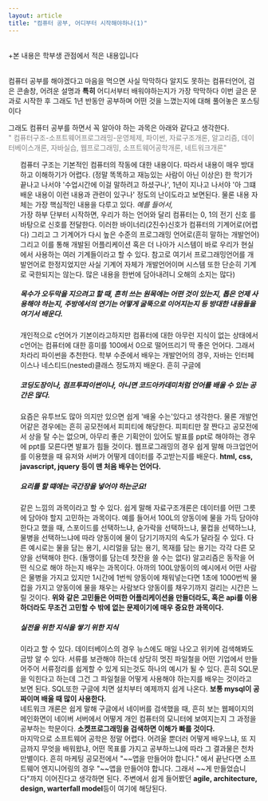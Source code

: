 ```yaml
---
layout: article
title: "컴퓨터 공부, 어디부터 시작해야하나(1)"
---
```



<br/>
+본 내용은 학부생 관점에서 적은 내용입니다
<p>
<br/>
컴퓨터 공부를 해야겠다고 마음을 먹으면 사실 막막하다
알지도 못하는 컴퓨터언어, 검은 콘솔창, 어려운 설명과 <b>특히</b> 어디서부터
배워야하는지가 가장 막막하다
이번 글은 문과로 시작한 후
그래도 1년 반동안 공부하며 어떤 것을 느꼈는지에 대해 풀어놓은 포스팅이다</p>
그래도 컴퓨터 공부를 하면서 꼭 알아야 하는 과목은 아래와 같다고 생각한다.

<div style="color:gray;size:100px">"
컴퓨터구조-소프트웨어프로그래밍-운영체제, 파이썬, 자료구조개론, 알고리즘,
데이터베이스개론, 자바실습, 웹프로그래밍, 소프트웨어공학개론, 네트워크개론"</div>
<ul>
<section>
<div>
<li style="color:gray;size:250px;display:none">"컴퓨터구조-운영체제"</li>
컴퓨터 구조는 기본적인 컴퓨터의 작동에 대한 내용이다. 따라서 내용이 매우 방대하고
이해하기가 어렵다. (정말 똑똑하고 재능있는 사람이 아닌 이상은)
한 학기가 끝나고 나서야 '수업시간에 이걸 말하려고 하셨구나', 1년이 지나고 나서야
'아 그떄 배운 내용이 이런 내용과 관련이 있구나' 정도의 난이도라고 보면된다. 물론 
내용 자체는 가장 핵심적인 내용을 다루고 있다. <i>예를 들어서,</i> <br/>
가장 하부 단부터 시작하면, 우리가 하는 언어와 달리 컴퓨터는 0, 1의 전기 신호
를 바탕으로 신호를 전달한다. 이러한 바이너리(2진수)신호가 컴퓨터의 기계어로(어렵다)
그리고 그 기계어가 다시 높은 수준의 프로그래밍 언어로(흔히 말하는 개발언어)
그리고 이를 통해 개발된 어플리케이션 혹은 더 나아가 시스템이 바로 우리가 
현실에서 사용하는 여러 기계들이라고 할 수 있다.
참고로 여기서 프로그래밍언어를 개발언어로 한정지었지만 사실 기계어 자체가 개발언어이며
 시스템 또한 단순히 기계로 국한되지는 않는다. 많은 내용을 한번에 담아내려니 
 오해의 소지는 많다)
  <h5>
목수가 오두막을 지으려고 할 때, 흔히 쓰는 원목에는 어떤 것이 있는지, 톱은 언제 사용해야 하는지, 
주방에서의 연기는 어떻게 굴뚝으로 이어지는지 등 방대한 내용들을 여기서 배운다.
</h5>
</div>
</section>
<section>
<div>
<li style="color:gray;size:250px;display:none">"파이썬, 자바, 웹"</li>
개인적으로 c언어가 기본이라고하지만 컴퓨터에 대한 아무런 지식이 없는 상태에서 c언어는 
컴퓨터에 대한 흥미를 100에서 0으로 떨어뜨리기 딱 좋은 언어다. 그래서 차라리
파이썬을 추천한다. 학부 수준에서 배우는 개발언어의 경우,
자바는 인터페이스나 네스티드(nested)클래스 정도까지 배운다. 흔히 구글에
<h5>
코딩도장이나, 점프투파이썬이나, 아니면 코드아카데미처럼 언어를 배울 수 있는 공간은 많다.</h5>
요즘은 유투브도 많아 의지만 있으면 쉽게 '배울 수는'있다고 생각한다.
물론 개발언어같은 경우에는 흔히 공모전에서 피피티에 해당한다.
피피티만 잘 짠다고 공모전에서 상을 탈 수는 없으며, 아무리 좋은 기획안이 있어도 발표를 ppt로 해야하는 경우에
ppt를 모른다면 발표가 힘들 것이다.
웹프로그래밍의 경우 쉽게 말해 마크업언어를 이용했을 때 유저와 서버가 어떻게 
데이터를 주고받는지를 배운다. 
<b>html, css, javascript, jquery 등이 맨 처음 배우는 
언어다.</b>
</div>
</section>
<section>
<div>
<li style="color:gray;size:250px;display:none">"자료구조개론, 알고리즘"</li>
<h5>요리를 할 떄에는 국간장을 넣어야 하는군요!</h5>
같은 느낌의 과목이라고 할 수 있다. 쉽게 말해 자료구조개론은 
데이터를 어떤 그릇에 담아야 할지 고민하는 과목이다. 
예를 들어서 100L의 양동이에 물을 가득 담아야 한다고 했을 때,
스포이드를 선택하느냐, 숟가락을 선택하느냐, 물컵을 선택하느냐, 물병을 선택하느냐에 따라
양동이에 물이 담기기까지의 속도가 달라질 수 있다. 다른 예시로는
물을 담는 용기, 시리얼을 담는 용기, 목재를 담는 용기는 각각 다른 모양을 선택해야 한다.
(돌맹이를 담는데 찻잔을 쓸 수는 없다) 
알고리즘은 동작을 어떤 식으로 해야 하는지 배우는 과목이다.
아까의 100L양동이의 예시에서 어떤 사람은
물병을 가지고 있지만 1시간에 1번씩 양동이에 채워넣는다면
1초에 1000번씩 물컵을 가지고 양동이에 물을 채우는 사람보다 양동이를 채우기까지 걸리는 시간은 느릴 것이다. 
<b>
위와 같은 고민들은 어떠한 어플리케이션을 만들더라도, 혹은 api를 이용하더라도 무조건 고민할 수 밖에 없는 문제이기에 매우 중요한 과목이다.
</b>
</div>
</section>
<section>
<div>
<li style="color:gray;size:250px;display:none">
"데이터베이스개론, 네트워크개론, 소프트웨어공학개론"
</li>
<h5>실전을 위한 지식을 쌓기 위한 지식</h5>
이라고 할 수 있다. 데이터베이스의 경우 뉴스에도 매일 나오고 위키에 검색해봐도 
금방 알 수 있다. 서류를 보관해야 하는데
상당히 멋진 파일철을 어떤 기업에서 만들어주어
서류정리를 쉽게할 수 있게 되는것도 하나의 예시가 될 수 있다.
흔히 SQL문을 익힌다고 하는데 그건 그 파일철을 어떻게 사용해야 하는지를 배우는 것이라고 보면 된다.
SQL또한 구글에 치면 설치부터 예제까지 쉽게 나온다. 
<b>보통 mysql이 공짜이며 배울 때 많이 사용한다.</b>
<br/>
네트워크 개론은 쉽게 말해 구글에서 네이버를 검색했을 때, 
흔히 보는 웹페이지의 메인화면이 네이버 서버에서 어떻게
개인 컴퓨터의 모니터에 보여지는지 그 과정을 공부하는 학문이다.
<b>소켓프로그래밍을 검색하면 이해가 빠를 것이다.</b>
<br/>
마지막으로 소프트웨어 공학은 정말 어렵다.
어려울 뿐더러 어떻게 배우느냐, 또 지금까지 무엇을 배워왔냐, 어떤 목표를 가지고
공부하느냐에 따라 그 결과물은 천차만별이다.
흔히 마케팅 공모전에서 "~~앱을 만들어야 합니다." 에서 끝난다면
소프트웨어 엔지니어링의 경우 "~~앱을 만들어야 합니다. 그래서 ~~게 만들었습니다"까지 이어진다고 생각하면 된다.
주변에서 쉽게 들어봤던 <b>agile, architecture, design, warterfall model</b>등이 여기에 해당된다.
</div>
</section>
</ul>
